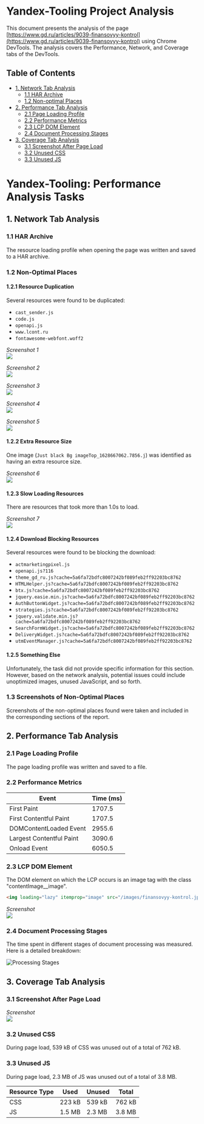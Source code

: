 # Yandex-Tooling Project Analysis

This document presents the analysis of the page [https://www.gd.ru/articles/9039-finansovyy-kontrol](https://www.gd.ru/articles/9039-finansovyy-kontrol) using Chrome DevTools. The analysis covers the Performance, Network, and Coverage tabs of the DevTools.

## Table of Contents

- [1. Network Tab Analysis](#1-network-tab-analysis)
  - [1.1 HAR Archive](#11-har-archive)
  - [1.2 Non-optimal Places](#12-non-optimal-places)
- [2. Performance Tab Analysis](#2-performance-tab-analysis)
  - [2.1 Page Loading Profile](#21-page-loading-profile)
  - [2.2 Performance Metrics](#22-performance-metrics)
  - [2.3 LCP DOM Element](#23-lcp-dom-element)
  - [2.4 Document Processing Stages](#24-document-processing-stages)
- [3. Coverage Tab Analysis](#3-coverage-tab-analysis)
  - [3.1 Screenshot After Page Load](#31-screenshot-after-page-load)
  - [3.2 Unused CSS](#32-unused-css)
  - [3.3 Unused JS](#33-unused-js)

# Yandex-Tooling: Performance Analysis Tasks

## 1. Network Tab Analysis

### 1.1 HAR Archive
The resource loading profile when opening the page was written and saved to a HAR archive.


### 1.2 Non-Optimal Places

#### 1.2.1 Resource Duplication
Several resources were found to be duplicated:

- `cast_sender.js`
- `code.js`
- `openapi.js`
- `www.lcont.ru`
- `fontawesome-webfont.woff2`

*Screenshot 1*  
![](https://github.com/Almasx/Yandex-Tooling/assets/58309601/6a775ea9-3966-42ae-bffe-8db825f186d1)

*Screenshot 2*  
![](https://github.com/Almasx/Yandex-Tooling/assets/58309601/3705762a-46a6-4c9c-872a-f1f712bc1a81)

*Screenshot 3*  
![](https://github.com/Almasx/Yandex-Tooling/assets/58309601/9a706d3a-28ca-4b6c-81cf-e2056a7bb990)

*Screenshot 4*  
![](https://github.com/Almasx/Yandex-Tooling/assets/58309601/546973e9-f2b4-4161-b522-5013cc13219e)

*Screenshot 5*  
![](https://github.com/Almasx/Yandex-Tooling/assets/58309601/cdecd3a8-8392-453d-a7f7-82ddda2b147c)

#### 1.2.2 Extra Resource Size
One image (`Just black Bg imageTop_1628667062.7856.j`) was identified as having an extra resource size.

*Screenshot 6*  
![](https://github.com/Almasx/Yandex-Tooling/assets/58309601/cce85f53-3771-41f9-b4d4-3a65256799ea)

#### 1.2.3 Slow Loading Resources
There are resources that took more than 1.0s to load.

*Screenshot 7*  
![](https://github.com/Almasx/Yandex-Tooling/assets/58309601/7d41b6b8-f6db-46e5-a73d-80a711ce2f5f)

#### 1.2.4 Download Blocking Resources
Several resources were found to be blocking the download:

- `actmarketingpixel.js`
- `openapi.js?116`
- `theme_gd_ru.js?cache=5a6fa72bdfc8007242bf089feb2ff92203bc8762`
- `HTMLHelper.js?cache=5a6fa72bdfc8007242bf089feb2ff92203bc8762`   
- `btx.js?cache=5a6fa72bdfc8007242bf089feb2ff92203bc8762`
- `jquery.easie.min.js?cache=5a6fa72bdfc8007242bf089feb2ff92203bc8762`
- `AuthButtonWidget.js?cache=5a6fa72bdfc8007242bf089feb2ff92203bc8762`
- `strategies.js?cache=5a6fa72bdfc8007242bf089feb2ff92203bc8762`
- `jquery.validate.min.js?cache=5a6fa72bdfc8007242bf089feb2ff92203bc8762`
- `SearchFormWidget.js?cache=5a6fa72bdfc8007242bf089feb2ff92203bc8762`
- `DeliveryWidget.js?cache=5a6fa72bdfc8007242bf089feb2ff92203bc8762`
- `utmEventManager.js?cache=5a6fa72bdfc8007242bf089feb2ff92203bc8762`

#### 1.2.5 Something Else
Unfortunately, the task did not provide specific information for this section. However, based on the network analysis, potential issues could include unoptimized images, unused JavaScript, and so forth.

### 1.3 Screenshots of Non-Optimal Places
Screenshots of the non-optimal places found were taken and included in the corresponding sections of the report.

## 2. Performance Tab Analysis

### 2.1 Page Loading Profile

The page loading profile was written and saved to a file.

### 2.2 Performance Metrics

| Event                | Time (ms)  |
|----------------------|------------|
| First Paint          | 1707.5     |
| First Contentful Paint | 1707.5     |
| DOMContentLoaded Event | 2955.6     |
| Largest Contentful Paint | 3090.6     |
| Onload Event         | 6050.5     |

### 2.3 LCP DOM Element

The DOM element on which the LCP occurs is an image tag with the class "contentImage__image".
```html
<img loading="lazy" itemprop="image" src="/images/finansovyy-kontrol.jpg" width="600" height="408" data-url="/images/finansovyy-kontrol.jpg" alt= "" title="" class="contentImage__image">
```

*Screenshot*  
![](https://github.com/Almasx/Yandex-Tooling/assets/58309601/0104cd1c-bcdb-4889-9c74-c1277a2ccc6e)

### 2.4 Document Processing Stages

The time spent in different stages of document processing was measured. Here is a detailed breakdown:

![Processing Stages](https://github.com/Almasx/Yandex-Tooling/assets/58309601/dc0ecee6-2ba8-4e8a-8f10-456f53edc7b7)

## 3. Coverage Tab Analysis

### 3.1 Screenshot After Page Load

*Screenshot*  
![](https://github.com/Almasx/Yandex-Tooling/assets/58309601/4e749a03-7ac8-445f-b779-e0e9da28feaa)

### 3.2 Unused CSS

During page load, 539 kB of CSS was unused out of a total of 762 kB.

### 3.3 Unused JS

During page load, 2.3 MB of JS was unused out of a total of 3.8 MB.

| Resource Type | Used | Unused | Total |
|---------------|------|--------|-------|
| CSS           | 223 kB | 539 kB | 762 kB |
| JS            | 1.5 MB | 2.3 MB | 3.8 MB |

